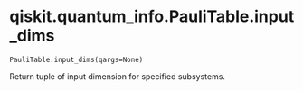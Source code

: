 # qiskit.quantum\_info.PauliTable.input\_dims

`PauliTable.input_dims(qargs=None)`

Return tuple of input dimension for specified subsystems.
